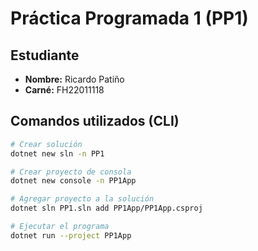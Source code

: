 # Práctica Programada 1 (PP1)

## Estudiante
- **Nombre:** Ricardo Patiño  
- **Carné:** FH22011118  

## Comandos utilizados (CLI)
```bash
# Crear solución
dotnet new sln -n PP1

# Crear proyecto de consola
dotnet new console -n PP1App

# Agregar proyecto a la solución
dotnet sln PP1.sln add PP1App/PP1App.csproj

# Ejecutar el programa
dotnet run --project PP1App
